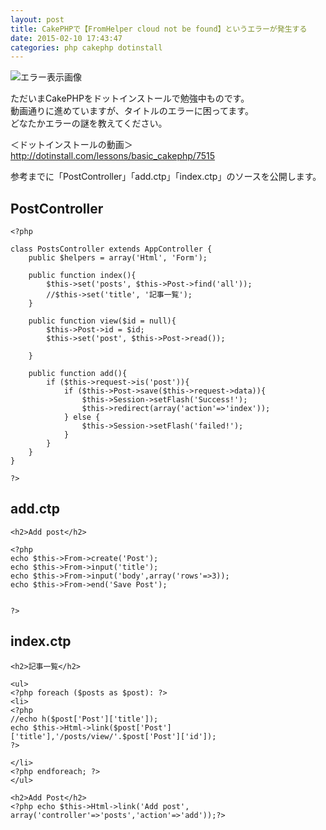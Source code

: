 ```yaml
---
layout: post
title: CakePHPで【FromHelper cloud not be found】というエラーが発生する
date: 2015-02-10 17:43:47
categories: php cakephp dotinstall
---
```

<p><img src="https://i.stack.imgur.com/xHJkb.jpg" alt="エラー表示画像"></p>

<p>ただいまCakePHPをドットインストールで勉強中ものです。<br>
動画通りに進めていますが、タイトルのエラーに困ってます。<br>
どなたかエラーの謎を教えてください。</p>

<p>＜ドットインストールの動画＞<br>
<a href="http://dotinstall.com/lessons/basic_cakephp/7515" rel="nofollow noreferrer">http://dotinstall.com/lessons/basic_cakephp/7515</a></p>

<p>参考までに「PostController」「add.ctp」「index.ctp」のソースを公開します。</p>

<h2>PostController</h2>

<pre><code>&lt;?php

class PostsController extends AppController {
    public $helpers = array('Html', 'Form');

    public function index(){
        $this-&gt;set('posts', $this-&gt;Post-&gt;find('all'));
        //$this-&gt;set('title', '記事一覧');
    }

    public function view($id = null){
        $this-&gt;Post-&gt;id = $id;
        $this-&gt;set('post', $this-&gt;Post-&gt;read());

    }

    public function add(){
        if ($this-&gt;request-&gt;is('post')){
            if ($this-&gt;Post-&gt;save($this-&gt;request-&gt;data)){
                $this-&gt;Session-&gt;setFlash('Success!');
                $this-&gt;redirect(array('action'=&gt;'index'));
            } else {
                $this-&gt;Session-&gt;setFlash('failed!');
            }
        }
    }
}

?&gt;
</code></pre>

<h2>add.ctp</h2>

<pre><code>&lt;h2&gt;Add post&lt;/h2&gt;

&lt;?php
echo $this-&gt;From-&gt;create('Post');
echo $this-&gt;From-&gt;input('title');
echo $this-&gt;From-&gt;input('body',array('rows'=&gt;3));
echo $this-&gt;From-&gt;end('Save Post');


?&gt;
</code></pre>

<h2>index.ctp</h2>

<pre><code>&lt;h2&gt;記事一覧&lt;/h2&gt;

&lt;ul&gt;
&lt;?php foreach ($posts as $post): ?&gt;
&lt;li&gt;
&lt;?php
//echo h($post['Post']['title']);
echo $this-&gt;Html-&gt;link($post['Post']['title'],'/posts/view/'.$post['Post']['id']);
?&gt;

&lt;/li&gt;
&lt;?php endforeach; ?&gt;
&lt;/ul&gt;

&lt;h2&gt;Add Post&lt;/h2&gt;
&lt;?php echo $this-&gt;Html-&gt;link('Add post', array('controller'=&gt;'posts','action'=&gt;'add'));?&gt;
</code></pre>
